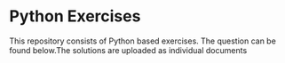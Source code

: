 # Python Exercises
This repository consists of Python based exercises. The question can be found below.The solutions are uploaded as individual documents

